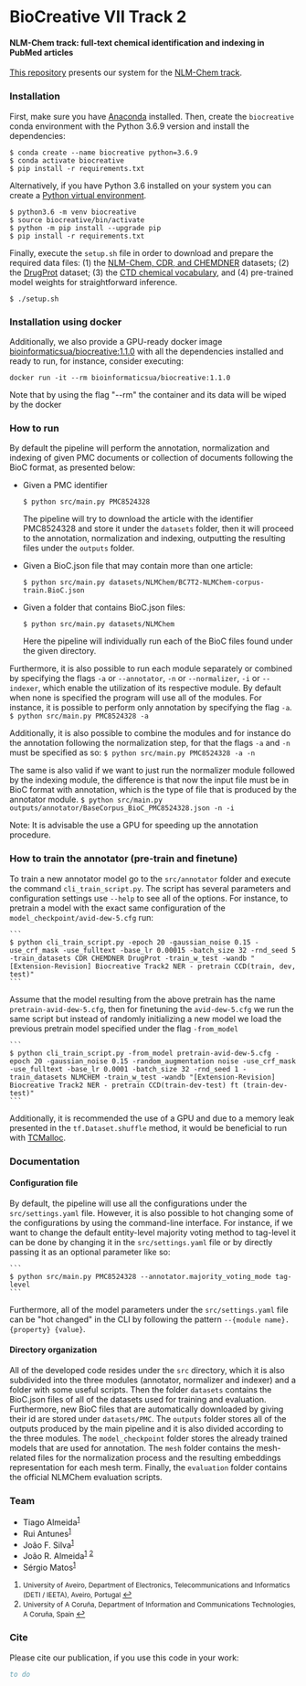 # BioCreative VII Track 2

#### NLM-Chem track: full-text chemical identification and indexing in PubMed articles

[This repository](https://github.com/bioinformatics-ua/biocreativeVII_track2) presents our system for the
[NLM-Chem track](https://biocreative.bioinformatics.udel.edu/tasks/biocreative-vii/track-2/).


### Installation

First, make sure you have [Anaconda](https://www.anaconda.com/products/individual) installed.
Then, create the `biocreative` conda environment with the Python 3.6.9 version and install the dependencies:

```
$ conda create --name biocreative python=3.6.9
$ conda activate biocreative
$ pip install -r requirements.txt
```

Alternatively, if you have Python 3.6 installed on your system you can create a [Python virtual environment](https://docs.python.org/3/library/venv.html).

```
$ python3.6 -m venv biocreative
$ source biocreative/bin/activate
$ python -m pip install --upgrade pip
$ pip install -r requirements.txt
```

Finally, execute the `setup.sh` file in order to download and prepare the required data files: (1) the [NLM-Chem, CDR, and CHEMDNER](https://ftp.ncbi.nlm.nih.gov/pub/lu/BC7-NLM-Chem-track/) datasets; (2) the [DrugProt](https://doi.org/10.5281/zenodo.5119892) dataset; (3) the [CTD chemical vocabulary](http://ctdbase.org/downloads/#allchems), and (4) pre-trained model weights for straightforward inference.

```
$ ./setup.sh
```

### Installation using docker

Additionally, we also provide a GPU-ready docker image [bioinformaticsua/biocreative:1.1.0](https://hub.docker.com/r/bioinformaticsua/biocreative) with all the dependencies installed and ready to run, for instance, consider executing:

```
docker run -it --rm bioinformaticsua/biocreative:1.1.0
```

Note that by using the flag "--rm" the container and its data will be wiped by the docker

### How to run 

By default the pipeline will perform the annotation, normalization and indexing of given PMC documents or collection of documents following the BioC format, as presented below:

- Given a PMC identifier
	```
	$ python src/main.py PMC8524328
	```
	The pipeline will try to download the article with the identifier PMC8524328 and store it under the `datasets` folder, then it will proceed to the annotation, normalization and indexing, outputting the resulting files under the `outputs` folder.


- Given a BioC.json file that may contain more than one article:
	```
	$ python src/main.py datasets/NLMChem/BC7T2-NLMChem-corpus-train.BioC.json
	```
- Given a folder that contains BioC.json files:
	```
	$ python src/main.py datasets/NLMChem
	```
	Here the pipeline will individually run each of the BioC files found under the given directory.

Furthermore, it is also possible to run each module separately or combined by specifying the flags `-a`  or `--annotator`, `-n`  or `--normalizer`, `-i`  or `--indexer`, which enable the utilization of its respective module. By default when none is specified the program will use all of the modules. For instance, it is possible to perform only annotation by specifying the flag `-a`.  
	```
	$ python src/main.py PMC8524328 -a
	```
    
Additionally, it is also possible to combine the modules and for instance do the annotation following the normalization step, for that the flags `-a` and `-n` must be specified as so:
	```
	$ python src/main.py PMC8524328 -a -n
	```

The same is also valid if we want to just run the normalizer module followed by the indexing module, the difference is that now the input file must be in BioC format with annotation, which is the type of file that is produced by the annotator module.
	```
	$ python src/main.py outputs/annotator/BaseCorpus_BioC_PMC8524328.json -n -i
	```

Note: It is advisable the use a GPU for speeding up the annotation procedure.

### How to train the annotator (pre-train and finetune)

To train a new annotator model go to the `src/annotator` folder and execute the command `cli_train_script.py`. The script has several parameters and configuration settings use `--help` to see all of the options. For instance, to pretrain a model with the exact same configuration of the `model_checkpoint/avid-dew-5.cfg` run:

	```
	$ python cli_train_script.py -epoch 20 -gaussian_noise 0.15 -use_crf_mask -use_fulltext -base_lr 0.00015 -batch_size 32 -rnd_seed 5 -train_datasets CDR CHEMDNER DrugProt -train_w_test -wandb "[Extension-Revision] Biocreative Track2 NER - pretrain CCD(train, dev, test)"
	```

Assume that the model resulting from the above pretrain has the name `pretrain-avid-dew-5.cfg`, then for finetuning the `avid-dew-5.cfg` we run the same script but instead of randomly initializing a new model we load the previous pretrain model specified under the flag `-from_model`

	```
	$ python cli_train_script.py -from_model pretrain-avid-dew-5.cfg -epoch 20 -gaussian_noise 0.15 -random_augmentation noise -use_crf_mask -use_fulltext -base_lr 0.0001 -batch_size 32 -rnd_seed 1 -train_datasets NLMCHEM -train_w_test -wandb "[Extension-Revision] Biocreative Track2 NER - pretrain CCD(train-dev-test) ft (train-dev-test)"
	```

Additionally, it is recommended the use of a GPU and due to a memory leak presented in the `tf.Dataset.shuffle` method, it would be beneficial to run with [TCMalloc](https://google.github.io/tcmalloc/overview.html).

### Documentation

#### Configuration file

By default, the pipeline will use all the configurations under the `src/settings.yaml` file. However, it is also possible to hot changing some of the configurations by using the command-line interface. For instance, if we want to change the default entity-level majority voting method to tag-level it can be done by changing it in the `src/settings.yaml` file or by directly passing it as an optional parameter like so:

	```
	$ python src/main.py PMC8524328 --annotator.majority_voting_mode tag-level
	```
    
Furthermore, all of the model parameters under the `src/settings.yaml` file can be "hot changed" in the CLI by following the pattern `--{module name}.{property} {value}`.

#### Directory organization

All of the developed code resides under the `src` directory, which it is also subdivided into the three modules (annotator, normalizer and indexer) and a folder with some useful scripts. Then the folder `datasets` contains the BioC.json files of all of the datasets used for training and evaluation. Furthermore, new BioC files that are automatically downloaded by giving their id are stored under `datasets/PMC`. The `outputs` folder stores all of the outputs produced by the main pipeline and it is also divided according to the three modules. The `model_checkpoint` folder stores the already trained models that are used for annotation. The `mesh` folder contains the mesh-related files for the normalization process and the resulting embeddings representation for each mesh term. Finally, the `evaluation` folder contains the official NLMChem evaluation scripts.


### Team
  * Tiago Almeida<sup id="a1">[1](#f1)</sup>
  * Rui Antunes<sup id="a1">[1](#f1)</sup>
  * João F. Silva<sup id="a1">[1](#f1)</sup>
  * João R. Almeida<sup id="a1">[1](#f1)</sup> <sup id="a2">[2](#f2)</sup>
  * Sérgio Matos<sup id="a1">[1](#f1)</sup>

1. <small id="f1"> University of Aveiro, Department of Electronics, Telecommunications and Informatics (DETI / IEETA), Aveiro, Portugal </small> [↩](#a1)
2. <small id="f2"> University of A Coruña, Department of Information and Communications Technologies, A Coruña, Spain </small> [↩](#a2)


### Cite

Please cite our publication, if you use this code in your work:

```bib
to do
```
